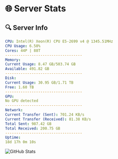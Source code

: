 # 🌐 Server Stats
## 🔍 Server Info
```yaml
CPU: Intel(R) Xeon(R) CPU E5-2699 v4 @ 1345.51MHz
CPU Usage: 6.50%
Cores: 44P | 88T
-----------------------------------
Memory:
Current Usage: 8.47 GB/503.74 GB
Available: 491.82 GB
-----------------------------------
Disk:
Current Usage: 30.95 GB/1.71 TB
Free: 1.60 TB
-----------------------------------
GPU:
No GPU detected
-----------------------------------
Network:
Current Transfer (Sent): 701.24 KB/s
Current Transfer (Received): 81.38 KB/s
Total Sent: 987.42 GB
Total Received: 200.75 GB
-----------------------------------
Uptime:
18d 17h 0m 10s
```
![GitHub Stats](https://img.shields.io/badge/Updated-2025-05-08_10:08:58-blue)
